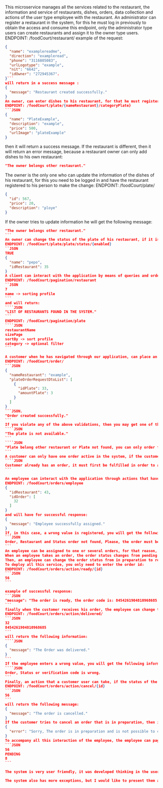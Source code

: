 This microservice manages all the services related to the restaurant, the information and service of restaurants, dishes, orders, data collection and actions of the user type employee with the restaurant.
An administrator can register a restaurant in the system, for this he must log in previously to obtain the access and consume this endpoint, only the administrator type users can create restaurants and assign it to the owner type users.
ENDPOINT: /foodCourt/restaurant/
example of the request: 
```JSON
{
  "name": "examplereadme",
  "direction": "exampleread",
  "phone": "3116805083",
  "urlLogotype": "example",
  "nit": "6642",
  "idOwner": "272945367".
}```
will return in a success message :
{
  "message": "Restaurant created successfully."
}
An owner, can enter dishes to his restaurant, for that he must register the name of his restaurant and the category of the dish, then he must enter the data of the dish:
ENDPOINT: /foodCourt/plate/{nameRestaurant}/categoryPlate}
```JSON
{
  "name": "PlateExample",
  "description": "example",
  "price": 500,
  "urlImage": "plateExample"
}
```
then it will return a success message.
If the restaurant is different, then it will return an error message, because a restaurant owner can only add dishes to his own restaurant:
```JSON
"The owner belongs other restaurant."
```
The owner is the only one who can update the information of the dishes of his restaurant, for this you need to be logged in and have the restaurant registered to his person to make the change:
ENDPOINT: /foodCourt/plate/
```JSON
{
  "id": 567,
  "price": 20,
  "description": "ploye"
}
```
If the owner tries to update information he will get the following message:
````JSON
"The owner belongs other restaurant."
```
An owner can change the status of the plate of his restaurant, if it is enabled or disabled but he can only change the status of plates of his own restaurant.
ENDPOINT: /foodCourt/plate/plate/status/{enabled}
``JSON
TRUE
{
  "name": "pepo",
  "idRestaurant": 35
}
A client can interact with the application by means of queries and orders, firstly, it allows the client endpoints to query the restaurants and dishes that are available, these will be returned by means of a pagination where filters can be applied or not to it.
ENDPOINT: /foodCourt/pagination/restaurant
``JSON
7
name -> sorting profile
```
and will return:
````JSON
"LIST OF RESTAURANTS FOUND IN THE SYSTEM."
```
ENDPOINT: /foodCourt/pagination/plate
````JSON
restaurantName
sizePage 
sortBy -> sort profile
category -> optional filter
```

A customer when he has navigated through our application, can place an order, for this he registers the name of the restaurant and can place all the orders of the available dishes that are in that restaurant, if the customer orders a dish from another restaurant the application will not allow to register the order, if he enters incorrect values neither and if he enters a dish that is not available it will also return an exception message:
ENDPOINT: /foodCourt/order/
```JSON
{
  "nameRestaurant": "example",
  "plateOrderRequestDtoList": [
    {
      "idPlate": 33,
      "amountPlate": 3
    }
  ]
}
```JSON.
"Order created successfully."
```
If you violate any of the above validations, then you may get one of the following validations in response:
````JSON
"The plate is not available."
```
````JSON
"Plate belong other restaurant or Plate not found, you can only order food from the same restaurant."
```
A customer can only have one order active in the system, if the customer wants to place another order having one active, then he will have the following information: 
````JSON
Customer already has an order, it must first be fulfilled in order to assign another.
```

An employee can interact with the application through actions that have an impact on the management of the restaurant service, below we will see some important actions:
ENDPOINT: /foodCourt/orders/employee
{
  "idRestaurant": 43,
  "idOrder": [
    32
  ]
}
and will have for successful response: 
{
  "message": "Employee successfully assigned."
}
If, in this case, a wrong value is registered, you will get the following error:
```JSON
Order, Restaurant and Status order not found, Please, the order must belong to the same restaurant and pending status
```
An employee can be assigned to one or several orders, for that reason, the application receives a list of order ids.
When an employee takes an order, the order status changes from pending to preparation automatically, the employee just by being logged in and using the application assigns the employee's id to the order without the need to pass his information directly through the order.
Then, an employee can change the order status from in preparation to ready, when this happens, the system communicates with another microservice which receives an external api that allows sending by notification a message to the user letting him know that the order is ready and delivers the verification of the order to have more security when delivering orders.
To deploy all this service, you only need to enter the order id:
ENDPOINT: /foodCourt/orders/action/ready/{id}
```JSON
56
```

example of successful response: 
```JSON
"message": "The order is ready, the order code is: 8454261904810968685. Do not share it with anyone."
```	
finally when the customer receives his order, the employee can change the status of the order to delivered, he enters the order verification number along with the order id: 
ENDPOINT: /foodCourt/orders/action/delivered/
```JSON
32
8454261904810968685
```
will return the following information: 
````JSON
{
  "message": "The Order was delivered."
}
```
If the employee enters a wrong value, you will get the following information: 
````JSON
Order, Status or verification code is wrong.
```
Finally, an action that a customer user can take, if the status of the order is pending, then he can cancel the order:
ENDPOINT: /foodCourt/orders/action/cancel/{id}
```JSON
56
```
will return the following message:
{
  "message": "The order is cancelled."
}
If the customer tries to cancel an order that is in preparation, then it will return the following information:
{
  "error": "Sorry, The order is in preparation and is not possible to cancel it."
}
To accompany all this interaction of the employee, the employee can paginate and see in an orderly manner the orders that are in your system, for this you need to be logged in, enter the idRestaurant, the different states of the orders by which you want to filter and the number of pages for which you want the action: 
```JSON
56
PENDING
8
```

The system is very user friendly, it was developed thinking in the user experience, in this way in the project you will find that there are data that the endpoints ask for that are of knowledge of each type of user to make the experience more enriching, but in these cases, the backend system makes all the managements to translate those data in data that allows the correct management of them, as for example the normalization of the database which allows the correct management of them, the backend system does all the steps to translate that data into data that allows the correct management of them, such as the normalization of the database which meets the recommended criteria by assigning id to PKS and not assigning other values, you can also see data that are backend type as the ids, which are data that belong more to the system that to the knowledge of the user, to put in evidence this the backend was realized in this practical way, with everything, the message that is tried to deliver is that the logic keeps the coherence with the data for its management and the normalization of them in the communication with other microservices and with database which is the recommended practice, that is the justification of the style of the program having shared a different approach and attending this and taking advantage of the opportunity of the exercise, I realized it in this way.

The system also has more exceptions, but I would like to present them and talk more about them in the presentation, however, to know a little of the project I give this introduction.
